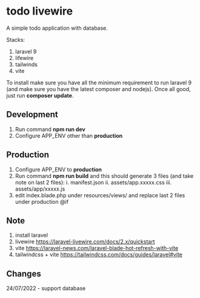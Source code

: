 # todo livewire

A simple todo application with database.

Stacks:
1. laravel 9
2. lifewire
3. tailwinds
4. vite

To install make sure you have all the minimum requirement to run laravel 9 (and make sure you have the latest composer and nodejs). Once all good, just run **composer update**.

## Development
1. Run command **npm run dev**
2. Configure APP_ENV other than **production**

## Production
1. Configure APP_ENV to **production**
2. Run command **npm run build** and this should generate 3 files (and take note on last 2 files):
	i. manifest.json
	ii. assets/app.xxxxx.css
	iii. assets/app/xxxxx.js
3. edit index.blade.php under resources/views/ and replace last 2 files under production @if

## Note
1. install laravel
2. livewire https://laravel-livewire.com/docs/2.x/quickstart
3. vite https://laravel-news.com/laravel-blade-hot-refresh-with-vite
4. tailwindcss + vite https://tailwindcss.com/docs/guides/laravel#vite

## Changes
24/07/2022 - support database